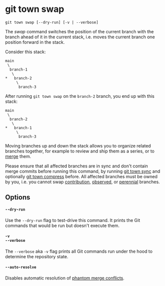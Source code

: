 # git town swap

```command-summary
git town swap [--dry-run] [-v | --verbose]
```

The _swap_ command switches the position of the current branch with the branch
ahead of it in the current stack, i.e. moves the current branch one position
forward in the stack.

Consider this stack:

```
main
 \
  branch-1
   \
*   branch-2
     \
      branch-3
```

After running `git town swap` on the `branch-2` branch, you end up with this
stack:

```
main
 \
  branch-2
   \
*   branch-1
     \
      branch-3
```

Moving branches up and down the stack allows you to organize related branches
together, for example to review and ship them as a series, or to
[merge](merge.md) them.

Please ensure that all affected branches are in sync and don't contain merge
commits before running this command, by running [git town sync](sync.md) and
optionally [git town compress](compress.md) before. All affected branches must
be owned by you, i.e. you cannot swap
[contribution](../branch-types.md#contribution-branches),
[observed](../branch-types.md#observed-branches), or
[perennial](../branch-types.md#perennial-branches) branches.

## Options

#### `--dry-run`

Use the `--dry-run` flag to test-drive this command. It prints the Git commands
that would be run but doesn't execute them.

#### `-v`<br>`--verbose`

The `--verbose` aka `-v` flag prints all Git commands run under the hood to
determine the repository state.

#### `--auto-resolve`

Disables automatic resolution of
[phantom merge conflicts](../stacked-changes.md#avoid-phantom-merge-conflicts).
